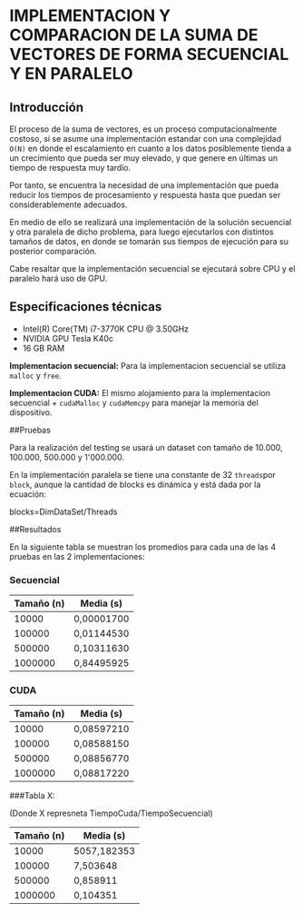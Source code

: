 # IMPLEMENTACION Y COMPARACION DE LA SUMA DE VECTORES DE FORMA SECUENCIAL Y  EN PARALELO



## Introducción

El proceso de la suma de vectores, es un proceso computacionalmente costoso, si se asume una implementación estandar con una complejidad `O(N)` en donde el escalamiento en cuanto a los datos posiblemente tienda a un crecimiento que pueda ser muy elevado, y que genere en últimas un tiempo de respuesta muy tardío.

Por tanto, se encuentra  la necesidad de una implementación que pueda reducir los tiempos de procesamiento y respuesta hasta que puedan ser considerablemente adecuados.

En medio de ello se realizará una implementación de la solución secuencial y otra paralela de dicho problema, para luego ejecutarlos con distintos tamaños de datos, en donde se tomarán sus tiempos de ejecución para su posterior comparación.

Cabe resaltar que la implementación secuencial se ejecutará sobre CPU y el paralelo hará uso de GPU.

## Especificaciones técnicas

- Intel(R) Core(TM) i7-3770K CPU @ 3.50GHz
- NVIDIA GPU Tesla K40c
- 16 GB RAM

**Implementacion secuencial:** Para la implementacion secuencial se utiliza `malloc` y `free`.


**Implementacion CUDA:** El mismo alojamiento para la implementacion secuencial + `cudaMalloc` y `cudaMemcpy` para manejar la memoria del dispositivo.


##Pruebas

Para la realización del testing se usará un dataset con tamaño de 10.000, 100.000, 500.000 y 1'000.000.

En la implementación paralela se tiene una constante de 32 `threads`por `block`, aunque la cantidad de blocks es dinámica y está dada por la ecuación: 

blocks=DimDataSet/Threads



##Resultados

En la siguiente tabla se muestran los promedios para cada una de las 4 pruebas en las 2 implementaciones:

### Secuencial


| Tamaño (n) | Media (s)  |
| -----------| ---------- |
| 10000      | 0,00001700 |
| 100000     | 0,01144530 |
| 500000     | 0,10311630 |
| 1000000    | 0,84495925 |

### CUDA


| Tamaño (n) | Media (s)  |
| -----------| ---------- |
| 10000      | 0,08597210 |
| 100000     | 0,08588150 |
| 500000     | 0,08856770 |
| 1000000    | 0,08817220 |

###Tabla X:

(Donde X represneta TiempoCuda/TiempoSecuencial)

| Tamaño (n) | Media (s)  |
| -----------| ---------- |
| 10000      | 5057,182353 |
| 100000     | 7,503648 |
| 500000     | 0,858911 |
| 1000000    | 0,104351 |



